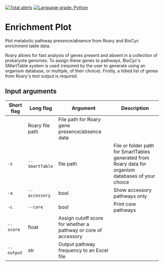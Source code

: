 [![Total alerts](https://img.shields.io/lgtm/alerts/g/CaileanCarter/Pathway-Mapper.svg?logo=lgtm&logoWidth=18)](https://lgtm.com/projects/g/CaileanCarter/Pathway-Mapper/alerts/)
[![Language grade: Python](https://img.shields.io/lgtm/grade/python/g/CaileanCarter/Pathway-Mapper.svg?logo=lgtm&logoWidth=18)](https://lgtm.com/projects/g/CaileanCarter/Pathway-Mapper/context:python)
# Enrichment Plot

Plot metabolic pathway presence/absence from Roary and BioCyc enrichment table data. 

Roary allows for fast analysis of genes present and absent in a collection of prokaryote genomes. To assign these genes to pathways, BioCyc's SMartTable system is used (required by the user to generate using an organism database, or multiple, of their choice). Firstly, a tidied list of genes from Roary's text output is required.



## Input arguments

Short flag | Long flag | Argument | Description
--- | --- | --- | --- 
 | | Roary file path| File path for Roary gene presence/absence data
`-s` | `--SmartTable` | file path | File or folder path for SmartTables generated from Roary data for organism databases of your choice
`-a` | `--accessory` | bool | Show accessory pathways only
`-c` | `--core` | bool | Print core pathways
 | `--score` | float |Assign cutoff score for whether a pathway or core of accessory
 | `--output` | str|  Output pathway frequency to an Excel file
 
